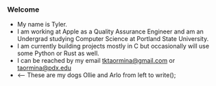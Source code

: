 ### Welcome 

- My name is Tyler.
- I am working at Apple as a Quality Assurance Engineer and am an Undergrad studying Computer Science at Portland State University.
- I am currently building projects mostly in C but occasionally will use some Python or Rust as well. 
- I can be reached by my email tktaormina@gmail.com or taormina@pdx.edu
- <-- These are my dogs Ollie and Arlo from left to write();
<!--
**till-t/till-t** is a ✨ _special_ ✨ repository because its `README.md` (this file) appears on your GitHub profile.

Here are some ideas to get you started:

- 🔭 I’m currently working on ...
- 🌱 I’m currently learning ...
- 👯 I’m looking to collaborate on ...
- 🤔 I’m looking for help with ...
- 💬 Ask me about ...
- 📫 How to reach me: ...
- 😄 Pronouns: ...
- ⚡ Fun fact: ...
-->
